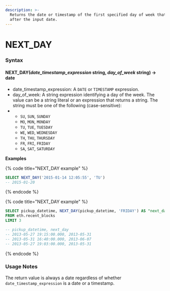 ```yaml
---
description: >-
  Returns the date or timestamp of the first specified day of week that occurs
  after the input date.
---
```


# NEXT\_DAY

### Syntax <a href="#syntax" id="syntax"></a>

#### NEXT\_DAY(_date\_timestamp\_expression_ string, _day\_of\_week_ string) → date <a href="#next_daydate_timestamp_expression-string-day_of_week-string--date" id="next_daydate_timestamp_expression-string-day_of_week-string--date"></a>

* date\_timestamp\_expression: A `DATE` or `TIMESTAMP` expression.
* day\_of\_week: A string expression identifying a day of the week. The value can be a string literal or an expression that returns a string. The string must be one of the following (case-sensitive):
*
  * `SU`, `SUN`, `SUNDAY`
  * `MO`, `MON`, `MONDAY`
  * `TU`, `TUE`, `TUESDAY`
  * `WE`, `WED`, `WEDNESDAY`
  * `TH`, `THU`, `THURSDAY`
  * `FR`, `FRI`, `FRIDAY`
  * `SA`, `SAT`, `SATURDAY`

**Examples**

{% code title="NEXT_DAY example" %}
```sql
SELECT NEXT_DAY('2015-01-14 12:05:55', 'TU')
-- 2015-01-20
```
{% endcode %}

{% code title="NEXT_DAY example" %}
```sql
SELECT pickup_datetime, NEXT_DAY(pickup_datetime, 'FRIDAY') AS "next_day" 
FROM eth.recent_blocks 
LIMIT 3

-- pickup_datetime, next_day
-- 2013-05-27 19:15:00.000, 2013-05-31
-- 2013-05-31 16:40:00.000, 2013-06-07
-- 2013-05-27 19:03:00.000, 2013-05-31
```
{% endcode %}

### Usage Notes <a href="#usage-notes" id="usage-notes"></a>

The return value is always a date regardless of whether `date_timestamp_expression` is a date or a timestamp.
